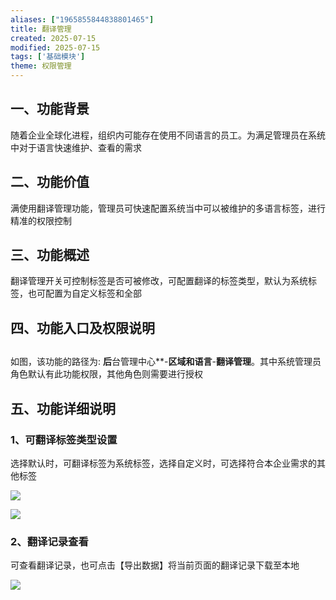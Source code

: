 ```yaml
---
aliases: ["1965855844838801465"]
title: 翻译管理
created: 2025-07-15
modified: 2025-07-15
tags: ['基础模块']
theme: 权限管理
---
```


## 一、功能背景

随着企业全球化进程，组织内可能存在使用不同语言的员工。为满足管理员在系统中对于语言快速维护、查看的需求

## 二、功能价值

满使用翻译管理功能，管理员可快速配置系统当中可以被维护的多语言标签，进行精准的权限控制

## 三、功能概述

翻译管理开关可控制标签是否可被修改，可配置翻译的标签类型，默认为系统标签，也可配置为自定义标签和全部

##

## 四、功能入口及权限说明

##

如图，该功能的路径为: **后**台管理中心**-**区域和语言**-**翻译管理**。其中系统管理员角色默认有此功能权限，其他角色则需要进行授权

## 五、功能详细说明

### 1、可翻译标签类型设置

选择默认时，可翻译标签为系统标签，选择自定义时，可选择符合本企业需求的其他标签

![](d9213c8ba3623317527f0fe92ef5e825.jpg)

![](d24d9c220591c23935f23a0fc7cb0c1f.jpg)

### 2、翻译记录查看

可查看翻译记录，也可点击【导出数据】将当前页面的翻译记录下载至本地

![](c243b407472d614f561f0736c5524b6b.jpg)